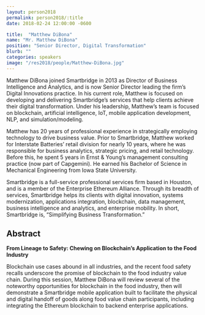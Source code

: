 ```yaml
---
layout: person2018
permalink: person2018/:title
date: 2018-02-24 12:00:00 -0600

title:  "Matthew DiBona"
name: "Mr. Matthew DiBona"
position: "Senior Director, Digital Transformation"
blurb: ""
categories: speakers
image: "/res2018/people/Matthew-DiBona.jpg"
---
```


Matthew DiBona joined Smartbridge in 2013 as Director of Business Intelligence and Analytics, and is now Senior Director leading the firm’s Digital Innovations practice.  In his current role, Matthew is focused on developing and delivering Smartbridge’s services that help clients achieve their digital transformation.  Under his leadership, Matthew’s team is focused on blockchain, artificial intelligence, IoT, mobile application development, NLP, and simulation/modeling.

Matthew has 20 years of professional experience in strategically employing technology to drive business value. Prior to Smartbridge, Matthew worked for Interstate Batteries’ retail division for nearly 10 years, where he was responsible for business analytics, strategic pricing, and retail technology.  Before this, he spent 5 years in Ernst & Young’s management consulting practice (now part of Capgemini).  He earned his Bachelor of Science in Mechanical Engineering from Iowa State University.

Smartbridge is a full-service professional services firm based in Houston, and is a member of the Enterprise Ethereum Alliance. Through its breadth of services, Smartbridge helps its clients with digital innovation, systems modernization, applications integration, blockchain, data management, business intelligence and analytics, and enterprise mobility.  In short, Smartbridge is, “Simplifying Business Transformation.”

## Abstract

**From Lineage to Safety: Chewing on Blockchain’s Application to the Food Industry**

Blockchain use cases abound in all industries, and the recent food safety recalls underscore the promise of blockchain to the food industry value chain.  During this session, Matthew DiBona will review several of the noteworthy opportunities for blockchain in the food industry, then will demonstrate a Smartbridge mobile application built to facilitate the physical and digital handoff of goods along food value chain participants, including integrating the Ethereum blockchain to backend enterprise applications.